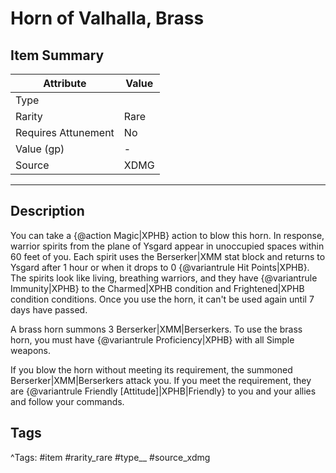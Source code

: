 # Horn of Valhalla, Brass

## Item Summary

| Attribute            | Value                        |
|----------------------|------------------------------|
| Type                 |   |
| Rarity               | Rare             |
| Requires Attunement  | No                |
| Value (gp)           | -    |
| Source               | XDMG |

---

## Description

You can take a {@action Magic|XPHB} action to blow this horn. In response, warrior spirits from the plane of Ysgard appear in unoccupied spaces within 60 feet of you. Each spirit uses the Berserker|XMM stat block and returns to Ysgard after 1 hour or when it drops to 0 {@variantrule Hit Points|XPHB}. The spirits look like living, breathing warriors, and they have {@variantrule Immunity|XPHB} to the Charmed|XPHB condition and Frightened|XPHB condition conditions. Once you use the horn, it can't be used again until 7 days have passed.

A brass horn summons 3 Berserker|XMM|Berserkers. To use the brass horn, you must have {@variantrule Proficiency|XPHB} with all Simple weapons.

If you blow the horn without meeting its requirement, the summoned Berserker|XMM|Berserkers attack you. If you meet the requirement, they are {@variantrule Friendly [Attitude]|XPHB|Friendly} to you and your allies and follow your commands.

## Tags

^Tags: #item #rarity_rare #type__ #source_xdmg